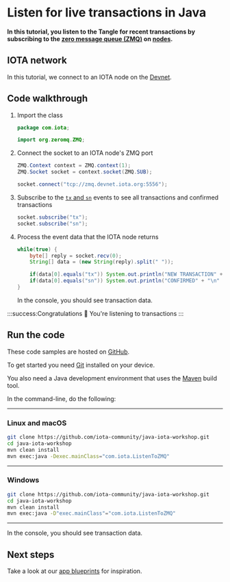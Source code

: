 # Listen for live transactions in Java

**In this tutorial, you listen to the Tangle for recent transactions by subscribing to the [zero message queue (ZMQ)](https://zeromq.org/) on [nodes](root://getting-started/0.1/network/nodes.md).**

## IOTA network

In this tutorial, we connect to an IOTA node on the [Devnet](root://getting-started/0.1/network/iota-networks.md#devnet).

## Code walkthrough

1. Import the class

    ```java
    package com.iota;

    import org.zeromq.ZMQ;
    ```

2. Connect the socket to an IOTA node's ZMQ port

    ```java
	ZMQ.Context context = ZMQ.context(1);
    ZMQ.Socket socket = context.socket(ZMQ.SUB);

    socket.connect("tcp://zmq.devnet.iota.org:5556");
    ```

3. Subscribe to the [`tx` and `sn`](root://iri/1.0/references/zmq-events.md) events to see all transactions and confirmed transactions

    ```java
    socket.subscribe("tx");
    socket.subscribe("sn");
    ```

4. Process the event data that the IOTA node returns

    ```java
    while(true) {
        byte[] reply = socket.recv(0);
        String[] data = (new String(reply).split(" "));

        if(data[0].equals("tx")) System.out.println("NEW TRANSACTION" + "\n" + "Transaction hash: " + data[1] + "\n" + "Address: " + data[2] + "\n" + "Value: " + data[3] + "\n" + "Tag: " + data[4] + "\n");
        if(data[0].equals("sn")) System.out.println("CONFIRMED" + "\n" + "Transaction hash: " + data[2] + "\n" + "Address: " + data[3] + "\n");
    }
    ```

    In the console, you should see transaction data.

:::success:Congratulations :tada:
You're listening to transactions
:::

## Run the code

These code samples are hosted on [GitHub](https://github.com/iota-community/java-iota-workshop).

To get started you need [Git](https://git-scm.com/book/en/v2/Getting-Started-Installing-Git) installed on your device.

You also need a Java development environment that uses the [Maven](https://maven.apache.org/download.cgi) build tool.

In the command-line, do the following:

--------------------
### Linux and macOS
```bash
git clone https://github.com/iota-community/java-iota-workshop.git
cd java-iota-workshop
mvn clean install
mvn exec:java -Dexec.mainClass="com.iota.ListenToZMQ"
```
---
### Windows
```bash
git clone https://github.com/iota-community/java-iota-workshop.git
cd java-iota-workshop
mvn clean install
mvn exec:java -D"exec.mainClass"="com.iota.ListenToZMQ"
```
--------------------

In the console, you should see transaction data.

## Next steps

Take a look at our [app blueprints](root://blueprints/0.1/introduction/overview.md) for inspiration.
